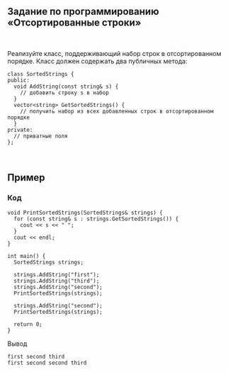 Задание по программированию «Отсортированные строки»
----------------------------------------------------

 

Реализуйте класс, поддерживающий набор строк в отсортированном порядке. Класс
должен содержать два публичных метода:

~~~~~~~~~~~~~~~~~~~~~~~~~~~~~~~~~~~~~~~~~~~~~~~~~~~~~~~~~~~~~~~~~~~~~~~~~~~~~~~~
class SortedStrings {
public:
  void AddString(const string& s) {
    // добавить строку s в набор
  }
  vector<string> GetSortedStrings() {
    // получить набор из всех добавленных строк в отсортированном порядке
  }
private:
  // приватные поля
};
~~~~~~~~~~~~~~~~~~~~~~~~~~~~~~~~~~~~~~~~~~~~~~~~~~~~~~~~~~~~~~~~~~~~~~~~~~~~~~~~

 

Пример
------

### Код 

~~~~~~~~~~~~~~~~~~~~~~~~~~~~~~~~~~~~~~~~~~~~~~~~~~~~~~~~~~~~~~~~~~~~~~~~~~~~~~~~
void PrintSortedStrings(SortedStrings& strings) {
  for (const string& s : strings.GetSortedStrings()) {
    cout << s << " ";
  }
  cout << endl;
}

int main() {
  SortedStrings strings;
  
  strings.AddString("first");
  strings.AddString("third");
  strings.AddString("second");
  PrintSortedStrings(strings);
  
  strings.AddString("second");
  PrintSortedStrings(strings);
  
  return 0;
}
~~~~~~~~~~~~~~~~~~~~~~~~~~~~~~~~~~~~~~~~~~~~~~~~~~~~~~~~~~~~~~~~~~~~~~~~~~~~~~~~

Вывод

~~~~~~~~~~~~~~~~~~~~~~~~~~~~~~~~~~~~~~~~~~~~~~~~~~~~~~~~~~~~~~~~~~~~~~~~~~~~~~~~
first second third
first second second third
~~~~~~~~~~~~~~~~~~~~~~~~~~~~~~~~~~~~~~~~~~~~~~~~~~~~~~~~~~~~~~~~~~~~~~~~~~~~~~~~
